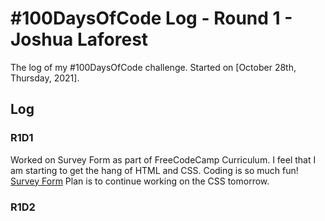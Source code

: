 # #100DaysOfCode Log - Round 1 - Joshua Laforest

The log of my #100DaysOfCode challenge. Started on [October 28th, Thursday, 2021].

## Log

### R1D1 
Worked on Survey Form as part of FreeCodeCamp Curriculum. I feel that I am starting to get the hang of HTML and CSS. Coding is so much fun!
[Survey Form](https://codepen.io/joshlaforest/pen/WNEOBKW)
Plan is to continue working on the CSS tomorrow.

### R1D2
